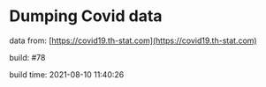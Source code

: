 Dumping Covid data
==================
                        
data from: [https://covid19.th-stat.com](https://covid19.th-stat.com)

build: #78

build time: 2021-08-10 11:40:26
